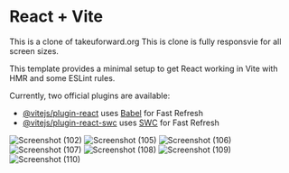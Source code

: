 # React + Vite

This is a clone of takeuforward.org
This is clone is fully responsvie for all screen sizes. 




This template provides a minimal setup to get React working in Vite with HMR and some ESLint rules.

Currently, two official plugins are available:

- [@vitejs/plugin-react](https://github.com/vitejs/vite-plugin-react/blob/main/packages/plugin-react/README.md) uses [Babel](https://babeljs.io/) for Fast Refresh
- [@vitejs/plugin-react-swc](https://github.com/vitejs/vite-plugin-react-swc) uses [SWC](https://swc.rs/) for Fast Refresh


![Screenshot (102)](https://github.com/user-attachments/assets/f885f59b-7f44-4e07-883d-5ac1966a5477)
![Screenshot (105)](https://github.com/user-attachments/assets/0e2275d2-4c2a-4447-9e83-946ea0c84510)
![Screenshot (106)](https://github.com/user-attachments/assets/be984b50-8627-4347-8c95-3bdd6cff8264)
![Screenshot (107)](https://github.com/user-attachments/assets/f1b24ced-17ae-4635-afde-f62f92231715)
![Screenshot (108)](https://github.com/user-attachments/assets/d2b523fa-c0ca-4d5f-935f-cd69090c5546)
![Screenshot (109)](https://github.com/user-attachments/assets/0d5d5207-ee7d-4716-ae03-b6519b500736)
![Screenshot (110)](https://github.com/user-attachments/assets/d5662689-1337-45fa-93c1-25543c19d581)
